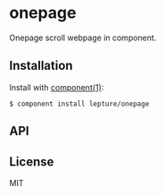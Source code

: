
# onepage

  Onepage scroll webpage in component.

## Installation

  Install with [component(1)](http://component.io):

    $ component install lepture/onepage

## API



## License

  MIT
